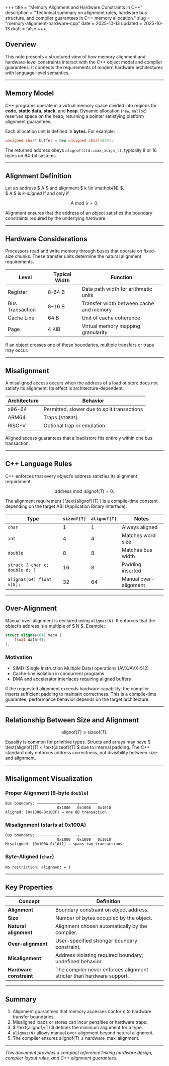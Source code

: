+++
title = "Memory Alignment and Hardware Constraints in C++"
description = "Technical summary on alignment rules, hardware bus structure, and compiler guarantees in C++ memory allocation."
slug = "memory-alignment-hardware-cpp"
date = 2025-10-13
updated = 2025-10-13
draft = false
+++

<!-- KaTeX includes (inline; requires markdown.render_unsafe = true) -->
<link rel="stylesheet" href="https://cdn.jsdelivr.net/npm/katex@0.16.10/dist/katex.min.css">
<script defer src="https://cdn.jsdelivr.net/npm/katex@0.16.10/dist/katex.min.js"></script>
<script defer src="https://cdn.jsdelivr.net/npm/katex@0.16.10/dist/contrib/auto-render.min.js"></script>
<script>
 document.addEventListener("DOMContentLoaded", function() {
 renderMathInElement(document.body, {
 delimiters: [
 {left: "$$", right: "$$", display: true},
 {left: "\\[", right: "\\]", display: true},
 {left: "$", right: "$", display: false},
 {left: "\\(", right: "\\)", display: false}
 ],
 throwOnError: false
 });
 });
</script>

## Overview

This note presents a structured view of how memory alignment and hardware-level constraints interact with the C++ object model and compiler guarantees. It connects the requirements of modern hardware architectures with language-level semantics.

---

## Memory Model

C++ programs operate in a virtual memory space divided into regions for **code**, **static data**, **stack**, and **heap**. Dynamic allocation (`new`, `malloc`) reserves space on the heap, returning a pointer satisfying platform alignment guarantees.

Each allocation unit is defined in **bytes**. For example:

```cpp
unsigned char* buffer = new unsigned char[1024];
```

The returned address obeys `alignof(std::max_align_t)`, typically 8 or 16 bytes on 64-bit systems.

---

## Alignment Definition

Let an address $ A $ and alignment $ k \in \mathbb{N} $.  
$ A $ is *k-aligned* if and only if

$$
A \bmod k = 0.
$$

Alignment ensures that the address of an object satisfies the boundary constraints required by the underlying hardware.

---

## Hardware Considerations

Processors read and write memory through buses that operate on fixed-size chunks. These transfer units determine the natural alignment requirements.

| Level | Typical Width | Function |
|-------|----------------|-----------|
| Register | 8–64 B | Data path width for arithmetic units |
| Bus Transaction | 8–16 B | Transfer width between cache and memory |
| Cache Line | 64 B | Unit of cache coherence |
| Page | 4 KiB | Virtual memory mapping granularity |

If an object crosses one of these boundaries, multiple transfers or traps may occur.

---

## Misalignment

A misaligned access occurs when the address of a load or store does not satisfy its alignment. Its effect is architecture-dependent.

| Architecture | Behavior |
|---------------|-----------|
| x86-64 | Permitted, slower due to split transactions |
| ARM64 | Traps (`SIGBUS`) |
| RISC-V | Optional trap or emulation |

Aligned access guarantees that a load/store fits entirely within one bus transaction.

---

## C++ Language Rules

C++ enforces that every object’s address satisfies its alignment requirement:

$$
\text{address} \bmod \text{alignof}(T) = 0.
$$

The alignment requirement \( \text{alignof}(T) \) is a compile-time constant depending on the target ABI (Application Binary Interface).

| Type | `sizeof(T)` | `alignof(T)` | Notes |
|------|--------------|--------------|-------|
| `char` | 1 | 1 | Always aligned |
| `int` | 4 | 4 | Matches word size |
| `double` | 8 | 8 | Matches bus width |
| `struct { char c; double d; }` | 16 | 8 | Padding inserted |
| `alignas(64) float v[8];` | 32 | 64 | Manual over-alignment |

---

## Over-Alignment

Manual over-alignment is declared using `alignas(N)`. It enforces that the object’s address is a multiple of $ N $. Example:

```cpp
struct alignas(64) Vec4 {
    float data[4];
};
```

### Motivation

- SIMD (Single Instruction Multiple Data) operations (AVX/AVX-512)
- Cache-line isolation in concurrent programs
- DMA and accelerator interfaces requiring aligned buffers

If the requested alignment exceeds hardware capability, the compiler inserts sufficient padding to maintain correctness. This is a compile-time guarantee; performance behavior depends on the target architecture.

---

## Relationship Between Size and Alignment

$$
\text{alignof}(T) \leq \text{sizeof}(T).
$$

Equality is common for primitive types. Structs and arrays may have $ \text{alignof}(T) < \text{sizeof}(T) $ due to internal padding. The C++ standard only enforces address correctness, not divisibility between size and alignment.

---

## Misalignment Visualization

### Proper Alignment (8-byte `double`)

```
Bus boundary: ─────────┬────────┬────────
                       0x1000   0x1008   0x1010
Aligned: [0x1008–0x100F] → one 8B transaction
```

### Misalignment (starts at 0x100A)

```
Bus boundary: ─────────┬────────┬────────
                       0x1000   0x1008   0x1010
Misaligned: [0x100A–0x1011] → spans two transactions
```

### Byte-Aligned (`char`)

```
No restriction: alignment = 1
```

---

## Key Properties

| Concept | Definition |
|----------|-------------|
| **Alignment** | Boundary constraint on object address. |
| **Size** | Number of bytes occupied by the object. |
| **Natural alignment** | Alignment chosen automatically by the compiler. |
| **Over-alignment** | User-specified stronger boundary constraint. |
| **Misalignment** | Address violating required boundary; undefined behavior. |
| **Hardware constraint** | The compiler never enforces alignment stricter than hardware support. |

---

## Summary

1. Alignment guarantees that memory accesses conform to hardware transfer boundaries.  
2. Misaligned loads or stores can incur penalties or hardware traps.  
3. $ \text{alignof}(T) $ defines the minimum alignment for a type.  
4. `alignas(N)` allows manual over-alignment beyond natural alignment.  
5. The compiler ensures $\text{alignof}(T) \leq \text{hardware\_max\_alignment}$.  

---

*This document provides a compact reference linking hardware design, compiler layout rules, and C++ alignment guarantees.*
